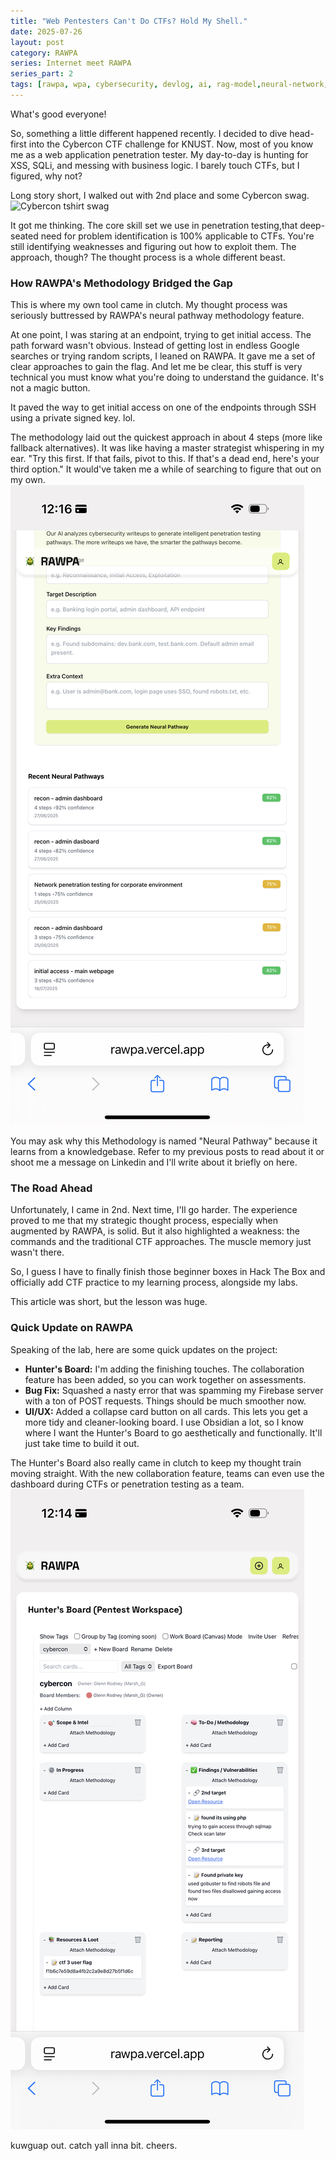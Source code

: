 ```yaml
---
title: "Web Pentesters Can't Do CTFs? Hold My Shell."
date: 2025-07-26
layout: post
category: RAWPA
series: Internet meet RAWPA
series_part: 2
tags: [rawpa, wpa, cybersecurity, devlog, ai, rag-model,neural-network, cybercon, methodology, ssh, updates]
---
```


What's good everyone!

So, something a little different happened recently. I decided to dive head-first into the Cybercon CTF challenge for KNUST. Now, most of you know me as a web application penetration tester. My day-to-day is hunting for XSS, SQLi, and messing with business logic. I barely touch CTFs, but I figured, why not?

Long story short, I walked out with 2nd place and some Cybercon swag.
![Cybercon tshirt swag](https://raw.githubusercontent.com/Kuwguap/kuwguap.github.io/refs/heads/main/assets/img/IMG_0018.jpeg)

It got me thinking. The core skill set we use in penetration testing,that deep-seated need for problem identification is 100% applicable to CTFs. You're still identifying weaknesses and figuring out how to exploit them. The approach, though? The thought process is a whole different beast.

### How RAWPA's Methodology Bridged the Gap

This is where my own tool came in clutch. My thought process was seriously buttressed by RAWPA's neural pathway methodology feature.

At one point, I was staring at an endpoint, trying to get initial access. The path forward wasn't obvious. Instead of getting lost in endless Google searches or trying random scripts, I leaned on RAWPA. It gave me a set of clear approaches to gain the flag. And let me be clear, this stuff is very technical you must know what you're doing to understand the guidance. It's not a magic button.

It paved the way to get initial access on one of the endpoints through SSH using a private signed key. lol.

The methodology laid out the quickest approach in about 4 steps (more like fallback alternatives). It was like having a master strategist whispering in my ear. "Try this first. If that fails, pivot to this. If that's a dead end, here's your third option." It would've taken me a while of searching to figure that out on my own.
![RAWPA's Neural pathway methodology](https://raw.githubusercontent.com/Kuwguap/kuwguap.github.io/refs/heads/main/assets/img/IMG_0020.png)

You may ask why this Methodology is named "Neural Pathway" because it learns from a knowledgebase. Refer to my previous posts to read about it or shoot me a message on Linkedin and I'll write about it briefly on here.

### The Road Ahead

Unfortunately, I came in 2nd. Next time, I'll go harder. The experience proved to me that my strategic thought process, especially when augmented by RAWPA, is solid. But it also highlighted a weakness: the commands and the traditional CTF approaches. The muscle memory just wasn't there.

So, I guess I have to finally finish those beginner boxes in Hack The Box and officially add CTF practice to my learning process, alongside my labs.

This article was short, but the lesson was huge.

### Quick Update on RAWPA

Speaking of the lab, here are some quick updates on the project:

* **Hunter's Board:** I'm adding the finishing touches. The collaboration feature has been added, so you can work together on assessments.
* **Bug Fix:** Squashed a nasty error that was spamming my Firebase server with a ton of POST requests. Things should be much smoother now.
* **UI/UX:** Added a collapse card button on all cards. This lets you get a more tidy and cleaner-looking board. I use Obsidian a lot, so I know where I want the Hunter's Board to go aesthetically and functionally. It'll just take time to build it out.

The Hunter's Board also really came in clutch to keep my thought train moving straight. With the new collaboration feature, teams can even use the dashboard during CTFs or penetration testing as a team.
![RAWPA Hunter's Board](https://raw.githubusercontent.com/Kuwguap/kuwguap.github.io/refs/heads/main/assets/img/IMG_0019.png)

kuwguap out.
catch yall inna bit.
cheers.
